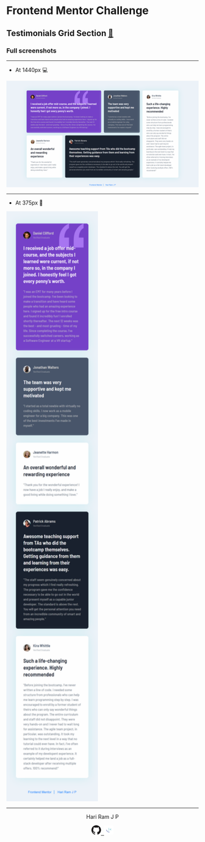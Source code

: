 # Frontend Mentor Challenge

## Testimonials Grid Section [:link:][link]

### Full screenshots

---

- At 1440px :computer:

![At 1440px][at1440px]

---

- At 375px :iphone:

<img src="./assets/designs/at375px.png" width="240" title="At 375px">

---

<!-- HTML content -->

<p align="center">Hari Ram J P</p>
<p align="center"><a href="https://github.com/hariramjp777" title="GitHub Profile"><img src="./assets/images/github-icon.png" width="25"></a><a href="https://www.frontendmentor.io/profile/hariramjp777" title="Frontend Mentor Profile">&nbsp;&nbsp;<img src="./assets/images/favicon-32x32.png" style="width: 25px;" width="25"></a></p>

[link]: https://hariramjp777.github.io/frontend-testimonials-grid-section/ "Live Site"
[at1440px]: ./assets/designs/at1440px.png "At 1440px"
